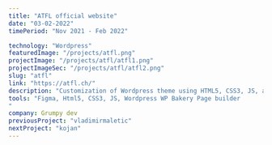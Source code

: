 ```yaml
---
title: "ATFL official website"
date: "03-02-2022"
timePeriod: "Nov 2021 ‑ Feb 2022"

technology: "Wordpress"
featuredImage: "/projects/atfl.png"
projectImage: "/projects/atfl/atfl1.png"
projectImageSec: "/projects/atfl/atfl2.png"
slug: "atfl"
link: "https://atfl.ch/"
description: "Customization of Wordpress theme using HTML5, CSS3, JS, and WP Bakery Page builder, Migration from previous theme, tree languages support, redirection of old links to preserve Google rankings."
tools: "Figma, Html5, CSS3, JS, Wordpress WP Bakery Page builder
"
company: Grumpy dev
previousProject: "vladimirmaletic"
nextProject: "kojan"
---
```


